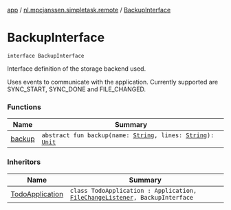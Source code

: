 [app](../../index.md) / [nl.mpcjanssen.simpletask.remote](../index.md) / [BackupInterface](.)

# BackupInterface

`interface BackupInterface`

Interface definition of the storage backend used.

Uses events to communicate with the application. Currently supported are SYNC_START, SYNC_DONE and FILE_CHANGED.

### Functions

| Name | Summary |
|---|---|
| [backup](backup.md) | `abstract fun backup(name: `[`String`](https://kotlinlang.org/api/latest/jvm/stdlib/kotlin/-string/index.html)`, lines: `[`String`](https://kotlinlang.org/api/latest/jvm/stdlib/kotlin/-string/index.html)`): `[`Unit`](https://kotlinlang.org/api/latest/jvm/stdlib/kotlin/-unit/index.html) |

### Inheritors

| Name | Summary |
|---|---|
| [TodoApplication](../../nl.mpcjanssen.simpletask/-todo-application/index.md) | `class TodoApplication : Application, `[`FileChangeListener`](../-file-store-interface/-file-change-listener/index.md)`, BackupInterface` |
